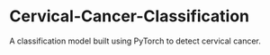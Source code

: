 # Cervical-Cancer-Classification
A classification model built using PyTorch to detect cervical cancer.
